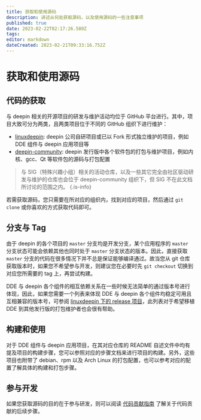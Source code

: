 ```yaml
---
title: 获取和使用源码
description: 讲述从何处获取源码，以及使用源码的一些注意事项
published: true
date: 2023-02-22T02:17:26.580Z
tags: 
editor: markdown
dateCreated: 2023-02-21T09:33:16.752Z
---
```


# 获取和使用源码

## 代码的获取

与 deepin 相关的开源项目的研发与维护活动均位于 GitHub 平台进行。其中，项目大致可分为两类，且两类项目位于不同的 GitHub 组织下进行维护：

- [linuxdeepin](https://github.com/linuxdeepin/): deepin 公司自研项目或已以 Fork 形式独立维护的项目，例如 DDE 组件与 deepin 应用项目等
- [deepin-community](https://github.com/deepin-community/): deepin 发行版中各个软件包的打包与维护项目，例如内核、gcc、Qt 等软件包的源码与打包配置

> 与 SIG（特殊兴趣小组）相关的活动仓库，以及一些其它完全由社区驱动研发与维护的仓库也会位于 deepin-community 组织下，但 SIG 不在此文档所讨论的范围之内。
{.is-info}

若需获取源码，您只需要在所对应的组织内，找到对应的项目，然后通过 `git clone` 或你喜欢的方式获取代码即可。

## 分支与 Tag

由于 deepin 的各个项目的 `master` 分支均是开发分支，某个应用程序的 `master` 分支状态可能会依赖其他也同时处于 `master` 分支状态的版本。因此，直接获取 `master` 分支的代码在很多情况下并不总是保证能够编译通过。故当您从 git 仓库获取版本时，如果您不希望参与开发，则建议您在必要时先 `git checkout` 切换到对应您所需要的 tag 上，再尝试构建。

DDE 与 deepin 各个组件的相互依赖关系在一些时候无法简单的通过版本号进行体现，因此，如果您需要一个列表来体现 DDE 与 deepin 各个组件均稳定可用且互相兼容的版本号，可参阅 [linuxdeepin 下的 release 项目](https://github.com/linuxdeepin/release/)，此列表对于希望移植 DDE 到其他发行版的打包维护者也会很有帮助。

## 构建和使用

对于 DDE 组件与 deepin 应用项目，在其对应仓库的 README 自述文件中均有提及项目的构建步骤，您可以参照对应的步骤文档来进行项目的构建。另外，这些项目也附带了 debian、rpm 以及 Arch Linux 的打包配置，也可以参考对应的配置了解具体的构建和打包步骤。

## 参与开发

如果您获取源码的目的在于参与研发，则可以阅读 [代码贡献指南](/zh/开发者指南/代码贡献指南) 了解关于代码贡献的后续步骤。
